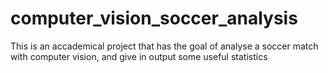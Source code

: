 # computer_vision_soccer_analysis
This is an accademical project that has the goal of analyse a soccer match with computer vision, and give in output some useful statistics
